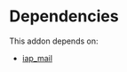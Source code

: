 # Dependencies

This addon depends on:

- [iap_mail](https://github.com/bringout/oca-ocb-technical/tree/b2a91e3b975dae4980028dc64efeda7a6a77a647/odoo-bringout-oca-ocb-iap_mail)
